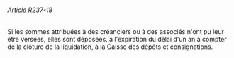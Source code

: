 ###### Article R237-18

Si les sommes attribuées à des créanciers ou à des associés n'ont pu leur être versées, elles sont déposées, à l'expiration du délai d'un an à compter de la clôture de la liquidation, à la Caisse des dépôts et consignations.

